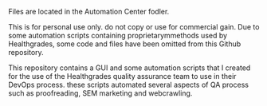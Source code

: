 
Files are located in the Automation Center fodler.

This is for personal use only. do not copy or use for commercial gain.
Due to some automation scripts containing proprietarymmethods used by Healthgrades, some code and files have been omitted from this Github repository.

This repository contains a GUI and some automation scripts that I created for the use of the Healthgrades quality assurance team to use in their DevOps process. these scripts automated several aspects of QA process such as proofreading, SEM marketing and webcrawling. 
